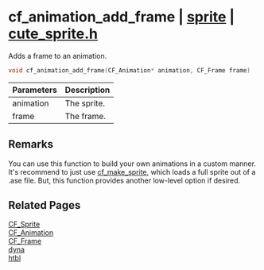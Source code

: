 # cf_animation_add_frame | [sprite](https://github.com/RandyGaul/cute_framework/blob/master/docs/sprite_readme.md) | [cute_sprite.h](https://github.com/RandyGaul/cute_framework/blob/master/include/cute_sprite.h)

Adds a frame to an animation.

```cpp
void cf_animation_add_frame(CF_Animation* animation, CF_Frame frame)
```

Parameters | Description
--- | ---
animation | The sprite.
frame | The frame.

## Remarks

You can use this function to build your own animations in a custom manner. It's recommend to just use [cf_make_sprite](https://github.com/RandyGaul/cute_framework/blob/master/docs/sprite/cf_make_sprite.md), which
loads a full sprite out of a .ase file. But, this function provides another low-level option if desired.

## Related Pages

[CF_Sprite](https://github.com/RandyGaul/cute_framework/blob/master/docs/sprite/cf_sprite.md)  
[CF_Animation](https://github.com/RandyGaul/cute_framework/blob/master/docs/sprite/cf_animation.md)  
[CF_Frame](https://github.com/RandyGaul/cute_framework/blob/master/docs/sprite/cf_frame.md)  
[dyna](https://github.com/RandyGaul/cute_framework/blob/master/docs/array/dyna.md)  
[htbl](https://github.com/RandyGaul/cute_framework/blob/master/docs/hash/htbl.md)  
